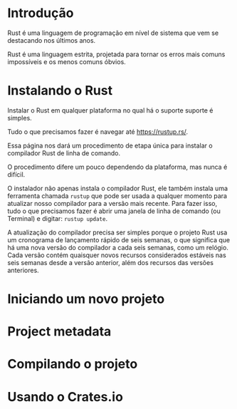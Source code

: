 # Introdução
>
Rust é uma linguagem de programação em nível de sistema que vem se destacando nos últimos anos.
> 
>
Rust é uma linguagem estrita, projetada para tornar os erros mais comuns impossíveis e os menos comuns óbvios.
>

# Instalando o Rust
>
Instalar o Rust em qualquer plataforma no qual há o suporte suporte é simples. 
>
Tudo o que precisamos fazer é navegar até https://rustup.rs/.
> 
Essa página nos dará um procedimento de etapa única para instalar o compilador Rust de linha de comando. 
> 
O procedimento difere um pouco dependendo da plataforma, mas nunca é difícil. 
>

>
O instalador não apenas instala o compilador Rust, ele também instala uma ferramenta chamada `rustup` que pode ser usada a qualquer momento para atualizar nosso compilador para a versão mais recente. Para fazer isso, tudo o que precisamos fazer é abrir uma janela de linha de comando (ou Terminal) e digitar: `rustup update`.
>
>
A atualização do compilador precisa ser simples porque o projeto Rust usa um cronograma de lançamento rápido de seis semanas, o que significa que há uma nova versão do compilador a cada seis semanas, como um relógio. Cada versão contém quaisquer novos recursos considerados estáveis nas seis semanas desde a versão anterior, além dos recursos das versões anteriores.
>


# Iniciando um novo projeto

# Project metadata

# Compilando o projeto

# Usando o Crates.io

